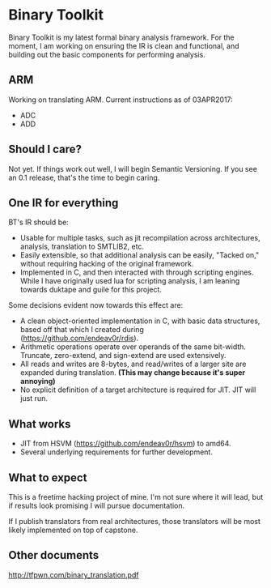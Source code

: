 # Binary Toolkit

Binary Toolkit is my latest formal binary analysis framework. For the moment, I am working on ensuring the IR is clean and functional, and building out the basic components for performing analysis.

## ARM

Working on translating ARM. Current instructions as of 03APR2017:

  * ADC
  * ADD

## Should I care?

Not yet. If things work out well, I will begin Semantic Versioning. If you see
an 0.1 release, that's the time to begin caring.

## One IR for everything

BT's IR should be:

  * Usable for multiple tasks, such as jit recompilation across architectures, analysis, translation to SMTLIB2, etc.
  * Easily extensible, so that additional analysis can be easily, "Tacked on," without requiring hacking of the original framework.
  * Implemented in C, and then interacted with through scripting engines. While I have originally used lua for scripting analysis, I am leaning towards duktape and guile for this project.

 Some decisions evident now towards this effect are:

  * A clean object-oriented implementation in C, with basic data structures, based off that which I created during (https://github.com/endeav0r/rdis).
  * Arithmetic operations operate over operands of the same bit-width. Truncate, zero-extend, and sign-extend are used extensively.
  * All reads and writes are 8-bytes, and read/writes of a larger site are expanded during translation. **(This may change because it's super annoying)**
  * No explicit definition of a target architecture is required for JIT. JIT will just run.

## What works

  * JIT from HSVM (https://github.com/endeav0r/hsvm) to amd64.
  * Several underlying requirements for further development.

## What to expect

This is a freetime hacking project of mine. I'm not sure where it will lead, but if results look promising I will pursue documentation.

If I publish translators from real architectures, those translators will be most likely implemented on top of capstone.

## Other documents

http://tfpwn.com/binary_translation.pdf
